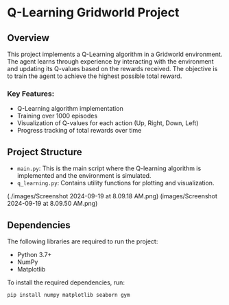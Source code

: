 # Q-Learning Gridworld Project

## Overview

This project implements a Q-Learning algorithm in a Gridworld environment. The agent learns through experience by interacting with the environment and updating its Q-values based on the rewards received. The objective is to train the agent to achieve the highest possible total reward.

### Key Features:
- Q-Learning algorithm implementation
- Training over 1000 episodes
- Visualization of Q-values for each action (Up, Right, Down, Left)
- Progress tracking of total rewards over time

## Project Structure

- `main.py`: This is the main script where the Q-learning algorithm is implemented and the environment is simulated.
- `q_learning.py`: Contains utility functions for plotting and visualization.

(./images/Screenshot 2024-09-19 at 8.09.18 AM.png)
(images/Screenshot 2024-09-19 at 8.09.50 AM.png)

## Dependencies

The following libraries are required to run the project:

- Python 3.7+
- NumPy
- Matplotlib


To install the required dependencies, run:

```bash
pip install numpy matplotlib seaborn gym




